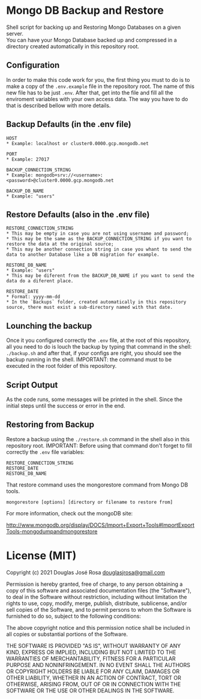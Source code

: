 # Mongo DB Backup and Restore

Shell script for backing up and Restoring Mongo Databases on a given server.  
You can have your Mongo Database backed up and compressed in a directory created automatically in this repository root.

## Configuration

In order to make this code work for you, the first thing you must to do is to make a copy of the `.env.example` file in the repository root. The name of this new file has to be just `.env`.
After that, get into the file and fill all the enviroment variables with your own access data.
The way you have to do that is described bellow with more details.

## Backup Defaults (in the .env file)

	HOST
	* Example: localhost or cluster0.0000.gcp.mongodb.net

	PORT
	* Example: 27017

	BACKUP_CONNECTION_STRING
	* Example: mongodb+srv://<username>:<password>@cluster0.0000.gcp.mongodb.net

	BACKUP_DB_NAME
	* Example: "users"


## Restore Defaults (also in the .env file)

	RESTORE_CONNECTION_STRING
	* This may be empty in case you are not using username and password;
	* This may be the same as the BACKUP_CONNECTION_STRING if you want to restore the data at the original source;
	* This may be another connection string in case you whant to send the data to another Database like a DB migration for example.
	
	RESTORE_DB_NAME
	* Example: "users"
	* This may be diferent from the BACKUP_DB_NAME if you want to send the data do a diferent place.

	RESTORE_DATE
	* Format: yyyy-mm-dd
	* In the `Backups` folder, created automatically in this repository source, there must exist a sub-directory named with that date.


## Lounching the backup

Once it you configured correctly the `.env` file, at the root of this repository, all you need to do is louch the backup by typing that command in the shell: `./backup.sh` and after that, if your configs are right, you should see the backup running in the shell.
IMPORTANT: the command must to be executed in the root folder of this repository.

## Script Output

As the code runs, some messages will be printed in the shell. Since the initial steps until the success or error in the end.

## Restoring from Backup

Restore a backup using the `./restore.sh` command in the shell also in this repository root.
IMPORTANT: Before using that command don't forget to fill correctly the `.env` file variables:
	
	RESTORE_CONNECTION_STRING
	RESTORE_DATE
	RESTORE_DB_NAME

That restore command uses the mongorestore command from Mongo DB tools.
	
	mongorestore [options] [directory or filename to restore from]

For more information, check out the mongoDB site:

http://www.mongodb.org/display/DOCS/Import+Export+Tools#ImportExportTools-mongodumpandmongorestore


# License (MIT)

Copyright (c) 2021 Douglas José Rosa <douglasjrosa@gmail.com>

Permission is hereby granted, free of charge, to any person obtaining
a copy of this software and associated documentation files (the
"Software"), to deal in the Software without restriction, including
without limitation the rights to use, copy, modify, merge, publish,
distribute, sublicense, and/or sell copies of the Software, and to
permit persons to whom the Software is furnished to do so, subject to
the following conditions:

The above copyright notice and this permission notice shall be
included in all copies or substantial portions of the Software.

THE SOFTWARE IS PROVIDED "AS IS", WITHOUT WARRANTY OF ANY KIND,
EXPRESS OR IMPLIED, INCLUDING BUT NOT LIMITED TO THE WARRANTIES OF
MERCHANTABILITY, FITNESS FOR A PARTICULAR PURPOSE AND
NONINFRINGEMENT. IN NO EVENT SHALL THE AUTHORS OR COPYRIGHT HOLDERS BE
LIABLE FOR ANY CLAIM, DAMAGES OR OTHER LIABILITY, WHETHER IN AN ACTION
OF CONTRACT, TORT OR OTHERWISE, ARISING FROM, OUT OF OR IN CONNECTION
WITH THE SOFTWARE OR THE USE OR OTHER DEALINGS IN THE SOFTWARE.
